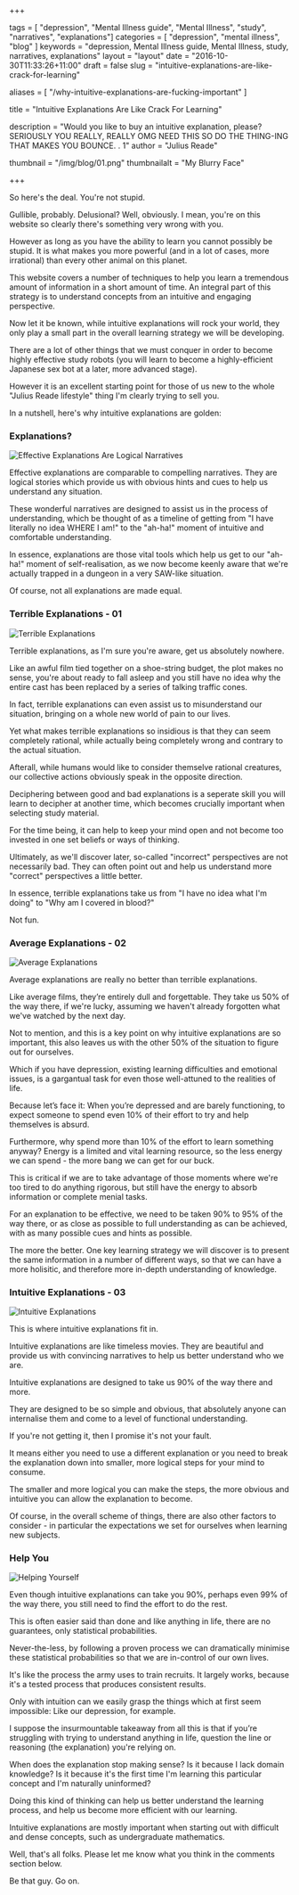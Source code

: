 +++

tags = [ "depression", "Mental Illness guide", "Mental Illness", "study", "narratives", "explanations"]
categories = [ "depression", "mental illness", "blog" ]
keywords = "depression, Mental Illness guide, Mental Illness, study, narratives, explanations"
layout = "layout"
date = "2016-10-30T11:33:26+11:00"
draft = false
slug = "intuitive-explanations-are-like-crack-for-learning"

aliases = [
    "/why-intuitive-explanations-are-fucking-important"
]

title = "Intuitive Explanations Are Like Crack For Learning"

description = "Would you like to buy an intuitive explanation, please? SERIOUSLY YOU REALLY, REALLY OMG NEED THIS SO DO THE THING-ING THAT MAKES YOU BOUNCE. . 1"
author = "Julius Reade"

thumbnail = "/img/blog/01.png"
thumbnailalt = "My Blurry Face"

+++

So here's the deal. You're not stupid. 

Gullible, probably. Delusional? Well, obviously. I mean, you're on this website so clearly there's something very wrong with you. 

However as long as you have the ability to learn you cannot possibly be stupid. It is what makes you more powerful (and in a lot of cases, more irrational) than every other animal on this planet. 

This website covers a number of techniques to help you learn a tremendous amount of information in a short amount of time. An integral part of this strategy is to understand concepts from an intuitive and engaging perspective. 

Now let it be known, while intuitive explanations will rock your world, they only play a small part in the overall learning strategy we will be developing. 

There are a lot of other things that we must conquer in order to become highly effective study robots (you will learn to become a highly-efficient Japanese sex bot at a later, more advanced stage).

However it is an excellent starting point for those of us new to the whole "Julius Reade lifestyle" thing I'm clearly trying to sell you. 

In a nutshell, here's why intuitive explanations are golden:



### Explanations?

![Effective Explanations Are Logical Narratives](/img/blog/01-01.png)

Effective explanations are comparable to compelling narratives. They are logical stories which provide us with obvious hints and cues to help us understand any situation.

These wonderful narratives are designed to assist us in the process of understanding, which be thought of as a timeline of getting from "I have literally no idea WHERE I am!" to the "ah-ha!" moment of intuitive and comfortable understanding.

In essence, explanations are those vital tools which help us get to our "ah-ha!" moment of self-realisation, as we now become keenly aware that we're actually trapped in a dungeon in a very SAW-like situation. 

Of course, not all explanations are made equal.


### Terrible Explanations - 01

![Terrible Explanations](/img/blog/01-02.png)

Terrible explanations, as I'm sure you're aware, get us absolutely nowhere. 

Like an awful film tied together on a shoe-string budget, the plot makes no sense, you're about ready to fall asleep and you still have no idea why the entire cast has been replaced by a series of talking traffic cones.

In fact, terrible explanations can even assist us to misunderstand our situation, bringing on a whole new world of pain to our lives.

Yet what makes terrible explanations so insidious is that they can seem completely rational, while actually being completely wrong and contrary to the actual situation. 

Afterall, while humans would like to consider themselve rational creatures,  our collective actions obviously speak in the opposite direction.

Deciphering between good and bad explanations is a seperate skill you will learn to decipher at another time, which becomes crucially important when selecting study material. 

For the time being, it can help to keep your mind open and not become too invested in one set beliefs or ways of thinking. 

Ultimately, as we'll discover later, so-called "incorrect" perspectives are not necessarily bad. They can often point out and help us understand more "correct" perspectives a little better. 

In essence, terrible explanations take us from "I have no idea what I'm doing" to "Why am I covered in blood?"

Not fun. 

<!--
Insert article / Write about how to find good study materials.
-->

### Average Explanations - 02

![Average Explanations](/img/blog/01-03.png)

Average explanations are really no better than terrible explanations. 

Like average films, they’re entirely dull and forgettable. They take us 50% of the way there, if we're lucky, assuming we haven't already forgotten what we've watched by the next day.

Not to mention, and this is a key point on why intuitive explanations are so important, this also leaves us with the other 50% of the situation to  figure out for ourselves.

Which if you have depression, existing learning difficulties and emotional issues, is a gargantual task for even those well-attuned to the realities of life. 

Because let’s face it: When you’re depressed and are barely functioning, to expect someone to spend even 10% of their effort to try and help themselves is absurd. 

Furthermore, why spend more than 10% of the effort to learn something anyway? Energy is a limited and vital learning resource, so the less energy we can spend - the more bang we can get for our buck.

This is critical if we are to take advantage of those moments where we're too tired to do anything rigorous, but still have the energy to absorb information or complete menial tasks. 

<!--

The importance of maintaining energy. 

-->


For an explanation to be effective, we need to be taken 90% to 95% of the way there, or as close as possible to full understanding as can be achieved, with as many possible cues and hints as possible.

The more the better. One key learning strategy we will discover is to present the same information in a number of different ways, so that we can have a more holisitic, and therefore more in-depth understanding of knowledge. 

<!--
Article about how discovering different perspectives. 

-->

### Intuitive Explanations - 03

![Intuitive Explanations](/img/blog/01-04.png)

This is where intuitive explanations fit in.

Intuitive explanations are like timeless movies. They are beautiful and provide us with convincing narratives to help us better understand who we are.

Intuitive explanations are designed to take us 90% of the way there and more.

They are designed to be so simple and obvious, that absolutely anyone can internalise them and come to a level of functional understanding.

If you're not getting it, then I promise it's not your fault.

It means either you need to use a different explanation or you need to break the explanation down into smaller, more logical steps for your mind to consume.

The smaller and more logical you can make the steps, the more obvious and intuitive you can allow the explanation to become.

Of course, in the overall scheme of things, there are also other factors to consider - in particular the expectations we set for ourselves when learning  new subjects. 

<!-- 
Understanding the expectations of learning. // talk about how we get frustrated.
Setting healthy learning expectations. 
-->

### Help You

![Helping Yourself](/img/blog/01-05.png)


Even though intuitive explanations can take you 90%, perhaps even 99% of the way there, you still need to find the effort to do the rest. 

This is often easier said than done and like anything in life, there are no guarantees, only statistical probabilities. 

Never-the-less, by following a proven process we can dramatically minimise these statistical probabilities so that we are in-control of our own lives.

It's like the process the army uses to train recruits. It largely works, because it's a tested process that produces consistent results.

Only with intuition can we easily grasp the things which at first seem impossible: Like our depression, for example. 

I suppose the insurmountable takeaway from all this is that if you’re struggling with trying to understand anything in life, question the line or reasoning (the explanation) you're relying on.

When does the explanation stop making sense? Is it because I lack domain knowledge? Is it because it's the first time I'm learning this particular concept and I'm naturally uninformed? 

Doing this kind of thinking can help us better understand the learning process, and help us become more efficient with our learning. 

Intuitive explanations are mostly important when starting out with difficult and dense concepts, such as undergraduate mathematics. 

Well, that's all folks. Please let me know what you think in the comments section below.

Be that guy. Go on. 








